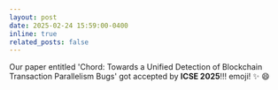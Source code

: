```yaml
---
layout: post
date: 2025-02-24 15:59:00-0400
inline: true
related_posts: false
---
```


Our paper entitled 'Chord: Towards a Unified Detection of Blockchain Transaction Parallelism Bugs' got accepted by **ICSE 2025**!!! emoji! :sparkles: :smile:
